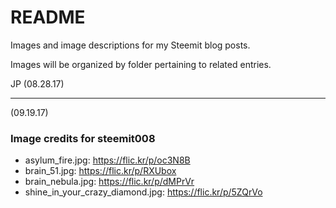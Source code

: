 # README

Images and image descriptions for my Steemit blog posts.

Images will be organized by folder pertaining to related entries.

JP (08.28.17)

---

(09.19.17)

### Image credits for steemit008
* asylum_fire.jpg: https://flic.kr/p/oc3N8B
* brain_51.jpg: https://flic.kr/p/RXUbox
* brain_nebula.jpg: https://flic.kr/p/dMPrVr
* shine_in_your_crazy_diamond.jpg: https://flic.kr/p/5ZQrVo
